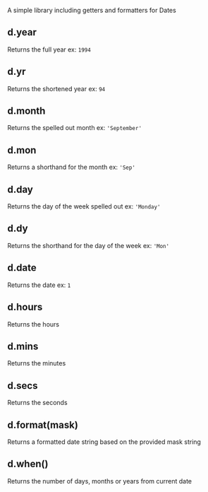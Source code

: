A simple library including getters and formatters for Dates

## d.year

Returns the full year ex: `1994`

## d.yr

Returns the shortened year ex: `94`

## d.month

Returns the spelled out month ex: `'September'`

## d.mon

Returns a shorthand for the month ex: `'Sep'`

## d.day

Returns the day of the week spelled out ex: `'Monday'`

## d.dy

Returns the shorthand for the day of the week ex: `'Mon'`

## d.date

Returns the date ex: `1`

## d.hours

Returns the hours

## d.mins

Returns the minutes

## d.secs

Returns the seconds

## d.format(mask)

Returns a formatted date string based on the provided mask string

## d.when()

Returns the number of days, months or years from current date